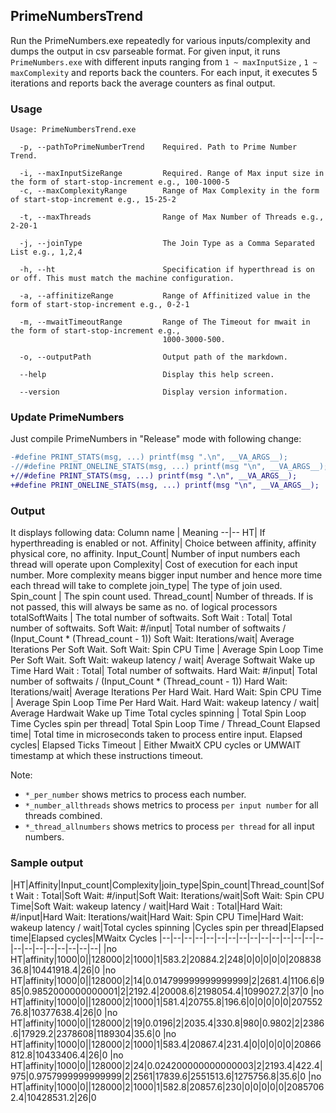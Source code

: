 ## PrimeNumbersTrend

Run the PrimeNumbers.exe repeatedly for various inputs/complexity and dumps the output in csv parseable format. For given input, it runs `PrimeNumbers.exe` with different inputs ranging from `1 ~ maxInputSize` , `1 ~ maxComplexity` and reports back the counters. For each input, it executes 5 iterations and reports back the average counters as final output.

### Usage

```
Usage: PrimeNumbersTrend.exe 

  -p, --pathToPrimeNumberTrend    Required. Path to Prime Number Trend.

  -i, --maxInputSizeRange         Required. Range of Max input size in the form of start-stop-increment e.g., 100-1000-5
  -c, --maxComplexityRange        Range of Max Complexity in the form of start-stop-increment e.g., 15-25-2

  -t, --maxThreads                Range of Max Number of Threads e.g., 2-20-1

  -j, --joinType                  The Join Type as a Comma Separated List e.g., 1,2,4

  -h, --ht                        Specification if hyperthread is on or off. This must match the machine configuration.

  -a, --affinitizeRange           Range of Affinitized value in the form of start-stop-increment e.g., 0-2-1

  -m, --mwaitTimeoutRange         Range of The Timeout for mwait in the form of start-stop-increment e.g.,
                                  1000-3000-500.

  -o, --outputPath                Output path of the markdown.

  --help                          Display this help screen.

  --version                       Display version information.
```


### Update PrimeNumbers
Just compile PrimeNumbers in "Release" mode with following change:

```diff
-#define PRINT_STATS(msg, ...) printf(msg ".\n", __VA_ARGS__);
-//#define PRINT_ONELINE_STATS(msg, ...) printf(msg "\n", __VA_ARGS__);
+//#define PRINT_STATS(msg, ...) printf(msg ".\n", __VA_ARGS__);
+#define PRINT_ONELINE_STATS(msg, ...) printf(msg "\n", __VA_ARGS__);
```

### Output

It displays following data:
Column name | Meaning
--|--
HT| If hyperthreading is enabled or not. 
Affinity| Choice between affinity, affinity physical core, no affinity.
Input_Count| Number of input numbers each thread will operate upon
Complexity| Cost of execution for each input number. More complexity means bigger input number and hence more time each thread will take to complete
join_type| The type of join used.
Spin_count | The spin count used.
Thread_count| Number of threads. If <maxThreads> is not passed, this will always be same as no. of logical processors
totalSoftWaits | The total number of softwaits. 
Soft Wait : Total| Total number of softwaits.
Soft Wait: #/input| Total number of softwaits / (Input_Count * (Thread_count - 1))
Soft Wait: Iterations/wait| Average Iterations Per Soft Wait.
Soft Wait: Spin CPU Time | Average Spin Loop Time Per Soft Wait.
Soft Wait: wakeup latency / wait| Average Softwait Wake up Time 
Hard Wait : Total| Total number of softwaits.
Hard Wait: #/input| Total number of softwaits / (Input_Count * (Thread_count - 1))
Hard Wait: Iterations/wait| Average Iterations Per Hard Wait.
Hard Wait: Spin CPU Time | Average Spin Loop Time Per Hard Wait.
Hard Wait: wakeup latency / wait| Average Hardwait Wake up Time 
Total cycles spinning | Total Spin Loop Time 
Cycles spin per thread| Total Spin Loop Time / Thread_Count
Elapsed time| Total time in microseconds taken to process entire input.
Elapsed cycles| Elapsed Ticks
Timeout | Either MwaitX CPU cycles or UMWAIT timestamp at which these instructions timeout.

Note:
- `*_per_number` shows metrics to process each number.
- `*_number_allthreads` shows metrics to process `per input number` for all threads combined.
- `*_thread_allnumbers` shows metrics to process `per thread` for all input numbers.


### Sample output

|HT|Affinity|Input_count|Complexity|join_type|Spin_count|Thread_count|Soft Wait : Total|Soft Wait: #/input|Soft Wait: Iterations/wait|Soft Wait: Spin CPU Time|Soft Wait: wakeup latency / wait|Hard Wait : Total|Hard Wait: #/input|Hard Wait: Iterations/wait|Hard Wait: Spin CPU Time|Hard Wait: wakeup latency / wait|Total cycles spinning |Cycles spin per thread|Elapsed time|Elapsed cycles|MWaitx Cycles
|--|--|--|--|--|--|--|--|--|--|--|--|--|--|--|--|--|--|--|--|--|--|--|
|no HT|affinity|1000|0||128000|2|1000|1|583.2|20884.2|248|0|0|0|0|0|20883836.8|10441918.4|26|0
|no HT|affinity|1000|0||128000|2|14|0.014799999999999999|2|2681.4|1106.6|985|0.9852000000000001|2|2192.4|20008.6|2198054.4|1099027.2|37|0
|no HT|affinity|1000|0||128000|2|1000|1|581.4|20755.8|196.6|0|0|0|0|0|20755276.8|10377638.4|26|0
|no HT|affinity|1000|0||128000|2|19|0.0196|2|2035.4|330.8|980|0.9802|2|2386.6|17929.2|2378608|1189304|35.6|0
|no HT|affinity|1000|0||128000|2|1000|1|583.4|20867.4|231.4|0|0|0|0|0|20866812.8|10433406.4|26|0
|no HT|affinity|1000|0||128000|2|24|0.024200000000000003|2|2193.4|422.4|975|0.9757999999999999|2|2561|17839.6|2551513.6|1275756.8|35.6|0
|no HT|affinity|1000|0||128000|2|1000|1|582.8|20857.6|230|0|0|0|0|0|20857062.4|10428531.2|26|0
